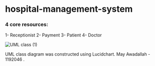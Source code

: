 # hospital-management-system

### 4 core resources:
1-	Receptionist
2-	Payment
3-	Patient
4-	Doctor

![UML class (1)](https://github.com/MayXhunter/hospital-management-system/assets/118358729/330664ed-866b-4d0f-ab99-c6037f0de18a)


UML class diagram was constructed using Lucidchart.
May Awadallah - 1192046 .
